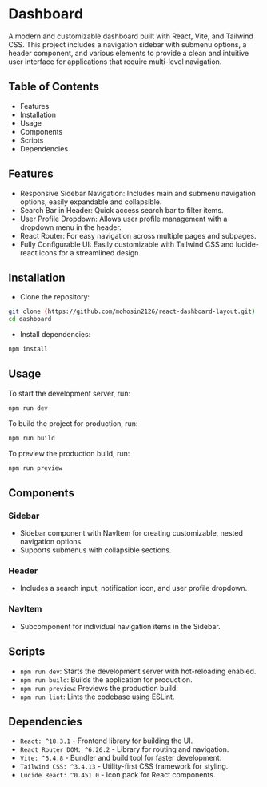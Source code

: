 # Dashboard
A modern and customizable dashboard built with React, Vite, and Tailwind CSS. This project includes a navigation sidebar with submenu options, a header component, and various elements to provide a clean and intuitive user interface for applications that require multi-level navigation.

## Table of Contents
- Features
- Installation
- Usage
- Components
- Scripts
- Dependencies

## Features
- Responsive Sidebar Navigation: Includes main and submenu navigation options, easily expandable and collapsible.
- Search Bar in Header: Quick access search bar to filter items.
- User Profile Dropdown: Allows user profile management with a dropdown menu in the header.
- React Router: For easy navigation across multiple pages and subpages.
- Fully Configurable UI: Easily customizable with Tailwind CSS and lucide-react icons for a streamlined design.

  
## Installation
- Clone the repository:

```bash
git clone (https://github.com/mohosin2126/react-dashboard-layout.git)
cd dashboard
```

- Install dependencies:
```bash
npm install
```

## Usage
To start the development server, run:

``` bash
npm run dev
```

To build the project for production, run:
```bash
npm run build
```

To preview the production build, run:

```bash
npm run preview
```

## Components

### Sidebar
- Sidebar component with NavItem for creating customizable, nested navigation options.
- Supports submenus with collapsible sections.
### Header
- Includes a search input, notification icon, and user profile dropdown.
  
### NavItem
- Subcomponent for individual navigation items in the Sidebar.

 
## Scripts
- `npm run dev`: Starts the development server with hot-reloading enabled.
- `npm run build`: Builds the application for production.
- `npm run preview`: Previews the production build.
- `npm run lint`: Lints the codebase using ESLint.
  
## Dependencies
- `React: ^18.3.1` - Frontend library for building the UI.
- `React Router DOM: ^6.26.2` - Library for routing and navigation.
- `Vite: ^5.4.8` - Bundler and build tool for faster development.
- `Tailwind CSS: ^3.4.13` - Utility-first CSS framework for styling.
- `Lucide React: ^0.451.0` - Icon pack for React components.
